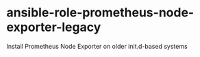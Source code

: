 # ansible-role-prometheus-node-exporter-legacy
Install Prometheus Node Exporter on older init.d-based systems
